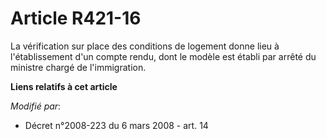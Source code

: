 # Article R421-16

La vérification sur place des conditions de logement donne lieu à l'établissement d'un compte rendu, dont le modèle est
établi par arrêté du ministre chargé de l'immigration.

**Liens relatifs à cet article**

_Modifié par_:

  - Décret n°2008-223 du 6 mars 2008 - art. 14

